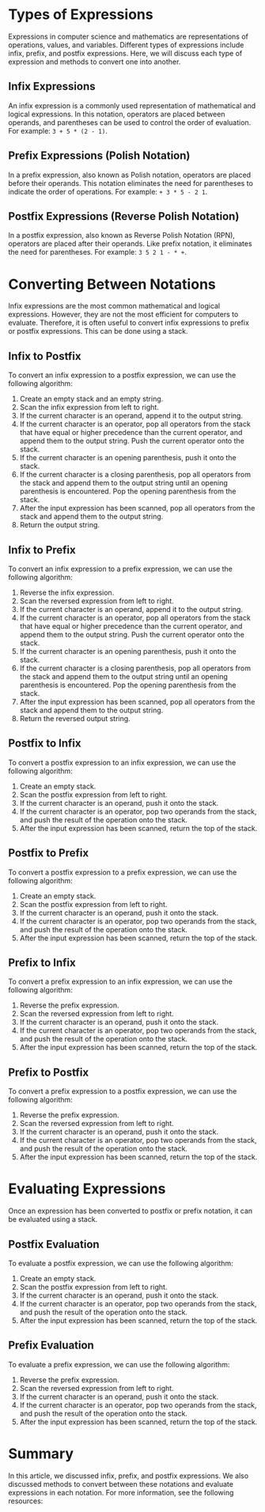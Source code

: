 # Types of Expressions

Expressions in computer science and mathematics are representations of operations, values, and variables. Different types of expressions include infix, prefix, and postfix expressions. Here, we will discuss each type of expression and methods to convert one into another.

## Infix Expressions

An infix expression is a commonly used representation of mathematical and logical expressions. In this notation, operators are placed between operands, and parentheses can be used to control the order of evaluation. For example: `3 + 5 * (2 - 1)`.

## Prefix Expressions (Polish Notation)

In a prefix expression, also known as Polish notation, operators are placed before their operands. This notation eliminates the need for parentheses to indicate the order of operations. For example: `+ 3 * 5 - 2 1`.

## Postfix Expressions (Reverse Polish Notation)

In a postfix expression, also known as Reverse Polish Notation (RPN), operators are placed after their operands. Like prefix notation, it eliminates the need for parentheses. For example: `3 5 2 1 - * +`.

# Converting Between Notations

Infix expressions are the most common mathematical and logical expressions. However, they are not the most efficient for computers to evaluate. Therefore, it is often useful to convert infix expressions to prefix or postfix expressions. This can be done using a stack.

## Infix to Postfix

To convert an infix expression to a postfix expression, we can use the following algorithm:

1. Create an empty stack and an empty string.
2. Scan the infix expression from left to right.
3. If the current character is an operand, append it to the output string.
4. If the current character is an operator, pop all operators from the stack that have equal or higher precedence than the current operator, and append them to the output string. Push the current operator onto the stack.
5. If the current character is an opening parenthesis, push it onto the stack.
6. If the current character is a closing parenthesis, pop all operators from the stack and append them to the output string until an opening parenthesis is encountered. Pop the opening parenthesis from the stack.
7. After the input expression has been scanned, pop all operators from the stack and append them to the output string.
8. Return the output string.

## Infix to Prefix

To convert an infix expression to a prefix expression, we can use the following algorithm:

1. Reverse the infix expression.
2. Scan the reversed expression from left to right.
3. If the current character is an operand, append it to the output string.
4. If the current character is an operator, pop all operators from the stack that have equal or higher precedence than the current operator, and append them to the output string. Push the current operator onto the stack.
5. If the current character is an opening parenthesis, push it onto the stack.
6. If the current character is a closing parenthesis, pop all operators from the stack and append them to the output string until an opening parenthesis is encountered. Pop the opening parenthesis from the stack.
7. After the input expression has been scanned, pop all operators from the stack and append them to the output string.
8. Return the reversed output string.

## Postfix to Infix

To convert a postfix expression to an infix expression, we can use the following algorithm:

1. Create an empty stack.
2. Scan the postfix expression from left to right.
3. If the current character is an operand, push it onto the stack.
4. If the current character is an operator, pop two operands from the stack, and push the result of the operation onto the stack.
5. After the input expression has been scanned, return the top of the stack.

## Postfix to Prefix

To convert a postfix expression to a prefix expression, we can use the following algorithm:

1. Create an empty stack.
2. Scan the postfix expression from left to right.
3. If the current character is an operand, push it onto the stack.
4. If the current character is an operator, pop two operands from the stack, and push the result of the operation onto the stack.
5. After the input expression has been scanned, return the top of the stack.

## Prefix to Infix

To convert a prefix expression to an infix expression, we can use the following algorithm:

1. Reverse the prefix expression.
2. Scan the reversed expression from left to right.
3. If the current character is an operand, push it onto the stack.
4. If the current character is an operator, pop two operands from the stack, and push the result of the operation onto the stack.
5. After the input expression has been scanned, return the top of the stack.

## Prefix to Postfix

To convert a prefix expression to a postfix expression, we can use the following algorithm:

1. Reverse the prefix expression.
2. Scan the reversed expression from left to right.
3. If the current character is an operand, push it onto the stack.
4. If the current character is an operator, pop two operands from the stack, and push the result of the operation onto the stack.
5. After the input expression has been scanned, return the top of the stack.

# Evaluating Expressions

Once an expression has been converted to postfix or prefix notation, it can be evaluated using a stack.

## Postfix Evaluation

To evaluate a postfix expression, we can use the following algorithm:

1. Create an empty stack.
2. Scan the postfix expression from left to right.
3. If the current character is an operand, push it onto the stack.
4. If the current character is an operator, pop two operands from the stack, and push the result of the operation onto the stack.
5. After the input expression has been scanned, return the top of the stack.

## Prefix Evaluation

To evaluate a prefix expression, we can use the following algorithm:

1. Reverse the prefix expression.
2. Scan the reversed expression from left to right.
3. If the current character is an operand, push it onto the stack.
4. If the current character is an operator, pop two operands from the stack, and push the result of the operation onto the stack.
5. After the input expression has been scanned, return the top of the stack.

# Summary

In this article, we discussed infix, prefix, and postfix expressions. We also discussed methods to convert between these notations and evaluate expressions in each notation. For more information, see the following resources:
